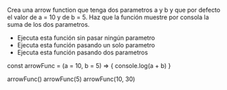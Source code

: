 Crea una arrow function que tenga dos parametros a y b y que por defecto el valor de a = 10 y de b = 5. Haz que la función muestre por consola la suma de los dos parametros. 

- Ejecuta esta función sin pasar ningún parametro
- Ejecuta esta función pasando un solo parametro
- Ejecuta esta función pasando dos parametros

const arrowFunc = (a = 10, b = 5) => {
    console.log(a + b)
}

arrowFunc()
arrowFunc(5)
arrowFunc(10, 30)
